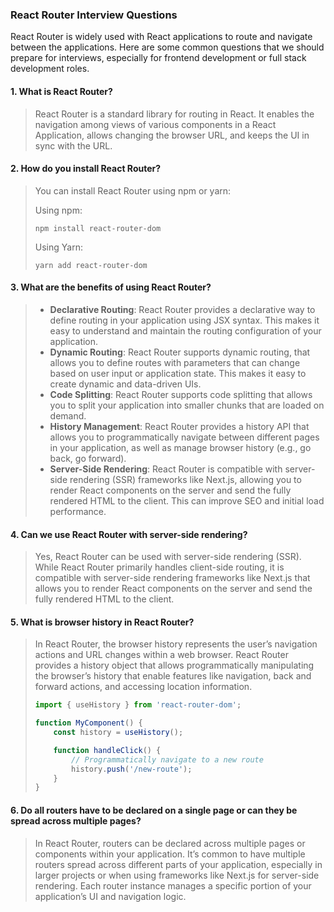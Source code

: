 ### React Router Interview Questions

React Router is widely used with React applications to route and navigate between the applications. Here are some common questions that we should prepare for interviews, especially for frontend development or full stack development roles.

#### 1. What is React Router?
> React Router is a standard library for routing in React. It enables the navigation among views of various components in a React Application, allows changing the browser URL, and keeps the UI in sync with the URL.

#### 2. How do you install React Router?
> You can install React Router using npm or yarn:
> 
> Using npm:
> ```
> npm install react-router-dom
> ```
> Using Yarn:
> ```
> yarn add react-router-dom
> ```

#### 3. What are the benefits of using React Router?
> - **Declarative Routing**: React Router provides a declarative way to define routing in your application using JSX syntax. This makes it easy to understand and maintain the routing configuration of your application.
> - **Dynamic Routing**: React Router supports dynamic routing, that allows you to define routes with parameters that can change based on user input or application state. This makes it easy to create dynamic and data-driven UIs.
> - **Code Splitting**: React Router supports code splitting that allows you to split your application into smaller chunks that are loaded on demand.
> - **History Management**: React Router provides a history API that allows you to programmatically navigate between different pages in your application, as well as manage browser history (e.g., go back, go forward).
> - **Server-Side Rendering**: React Router is compatible with server-side rendering (SSR) frameworks like Next.js, allowing you to render React components on the server and send the fully rendered HTML to the client. This can improve SEO and initial load performance.

#### 4. Can we use React Router with server-side rendering?
> Yes, React Router can be used with server-side rendering (SSR). While React Router primarily handles client-side routing, it is compatible with server-side rendering frameworks like Next.js that allows you to render React components on the server and send the fully rendered HTML to the client.

#### 5. What is browser history in React Router?
> In React Router, the browser history represents the user’s navigation actions and URL changes within a web browser. React Router provides a history object that allows programmatically manipulating the browser’s history that enable features like navigation, back and forward actions, and accessing location information.
> 
> ```javascript
> import { useHistory } from 'react-router-dom';
> 
> function MyComponent() {
>     const history = useHistory();
> 
>     function handleClick() {
>         // Programmatically navigate to a new route
>         history.push('/new-route');
>     }
> }
> ```

#### 6. Do all routers have to be declared on a single page or can they be spread across multiple pages?
> In React Router, routers can be declared across multiple pages or components within your application. It’s common to have multiple routers spread across different parts of your application, especially in larger projects or when using frameworks like Next.js for server-side rendering. Each router instance manages a specific portion of your application’s UI and navigation logic.
